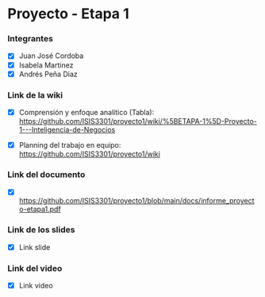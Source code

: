 # Proyecto - Etapa 1

### Integrantes

- [x] Juan José Cordoba
- [x] Isabela Martinez
- [x] Andrés Peña Diaz

### Link de la wiki

- [x] Comprensión y enfoque analítico (Tabla): https://github.com/ISIS3301/proyecto1/wiki/%5BETAPA-1%5D-Proyecto-1---Inteligencia-de-Negocios

- [x] Planning del trabajo en equipo: https://github.com/ISIS3301/proyecto1/wiki

### Link del documento

- [x] https://github.com/ISIS3301/proyecto1/blob/main/docs/informe_proyecto-etapa1.pdf

### Link de los slides

- [x] Link slide

### Link del video

- [x] Link video
